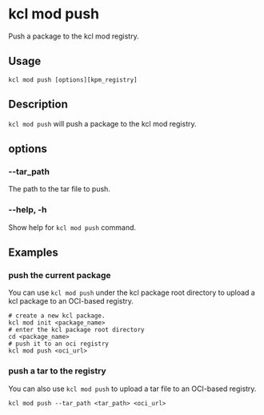 # kcl mod push

Push a package to the kcl mod registry.

## Usage

```shell
kcl mod push [options][kpm_registry]
```

## Description

`kcl mod push` will push a package to the kcl mod registry.

## options

### --tar_path

The path to the tar file to push.

### --help, -h

Show help for `kcl mod push` command.

## Examples

### push the current package

You can use `kcl mod push` under the kcl package root directory to upload a kcl package to an OCI-based registry.

```shell
# create a new kcl package.
kcl mod init <package_name>
# enter the kcl package root directory
cd <package_name>
# push it to an oci registry
kcl mod push <oci_url>
```

### push a tar to the registry

You can also use `kcl mod push` to upload a tar file to an OCI-based registry.

```shell
kcl mod push --tar_path <tar_path> <oci_url>
```

